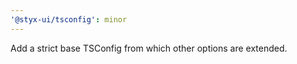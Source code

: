 ```yaml
---
'@styx-ui/tsconfig': minor
---
```


Add a strict base TSConfig from which other options are extended.
